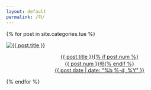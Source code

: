 ```yaml
---
layout: default
permalink: /화/
---
```

<script>
	window.onload=function(){document.getElementById("mtue").className="ctd"};
</script>
{% for post in site.categories.tue %}
<div class="img">
<a href="{{ post.url | prepend: site.baseurl }}">
<img src="{{ post.img }}" alt="{{ post.title }}">
<div class="desc"><p style="text-align: center;">{{ post.title }}{% if post.num %}<br>{{ post.num }}화{% endif %}<br>{{ post.date | date: "%b %-d, %Y" }}</p>
</div></a>
</div>
{% endfor %} 